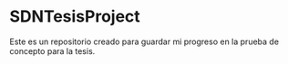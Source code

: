 # SDNTesisProject
Este es un repositorio creado para guardar mi progreso en la prueba de concepto para la tesis.
